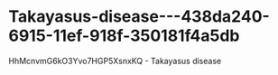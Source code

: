 # Takayasus-disease---438da240-6915-11ef-918f-350181f4a5db
HhMcnvmG6kO3Yvo7HGP5XsnxKQ - Takayasus disease
